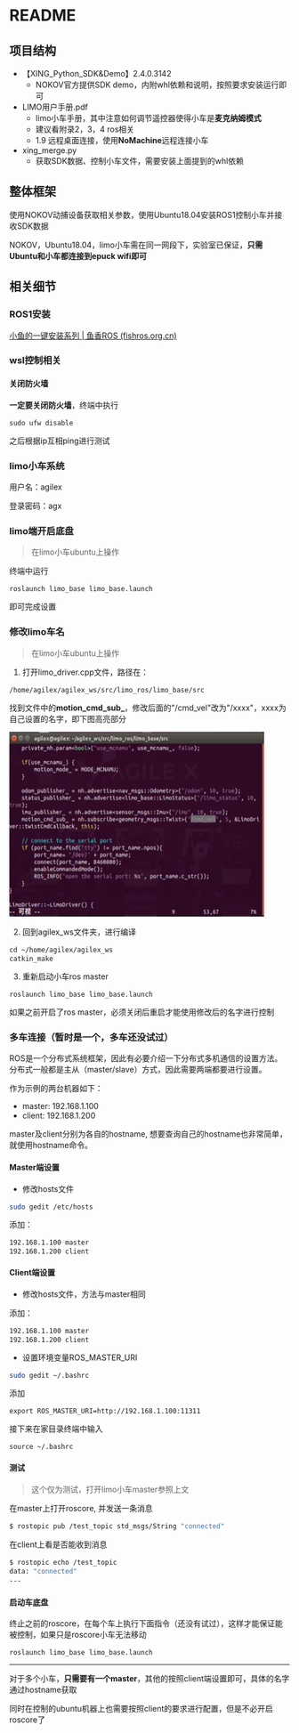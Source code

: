 # README

## 项目结构

- 【XING_Python_SDK&Demo】2.4.0.3142 
  - NOKOV官方提供SDK demo，内附whl依赖和说明，按照要求安装运行即可
- LIMO用户手册.pdf
  - limo小车手册，其中注意如何调节遥控器使得小车是**麦克纳姆模式**
  - 建议看附录2，3，4 ros相关
  - 1.9 远程桌⾯连接，使用**NoMachine**远程连接小车
- xing_merge.py
  - 获取SDK数据、控制小车文件，需要安装上面提到的whl依赖

## 整体框架

使用NOKOV动捕设备获取相关参数，使用Ubuntu18.04安装ROS1控制小车并接收SDK数据

NOKOV，Ubuntu18.04，limo小车需在同一网段下，实验室已保证，**只需Ubuntu和小车都连接到epuck wifi即可**

## 相关细节

### ROS1安装

[小鱼的一键安装系列 | 鱼香ROS (fishros.org.cn)](https://fishros.org.cn/forum/topic/20/小鱼的一键安装系列)

### wsl控制相关

#### 关闭防火墙

**一定要关闭防火墙**，终端中执行

```
sudo ufw disable
```

之后根据ip互相ping进行测试

### limo小车系统

用户名：agilex

登录密码：agx

### limo端开启底盘

> 在limo小车ubuntu上操作

终端中运行

```
roslaunch limo_base limo_base.launch
```

即可完成设置

### 修改limo车名

> 在limo小车ubuntu上操作

1. 打开limo_driver.cpp文件，路径在：

```
/home/agilex/agilex_ws/src/limo_ros/limo_base/src
```

找到文件中的**motion_cmd_sub_**，修改后面的"/cmd_vel"改为"/xxxx"，xxxx为自己设置的名字，即下图高亮部分

<img src="https://github.com/AugetyVolta/Limo-Control/blob/main/README/image-20240228211129539.png?raw=true" alt="image-20240228211129539" style="zoom:50%;" />

2. 回到agilex_ws文件夹，进行编译

```
cd ~/home/agilex/agilex_ws
catkin_make
```

3. 重新启动小车ros master

```
roslaunch limo_base limo_base.launch
```

如果之前开启了ros master，必须关闭后重启才能使用修改后的名字进行控制

### 多车连接（暂时是一个，多车还没试过）

ROS是一个分布式系统框架，因此有必要介绍一下分布式多机通信的设置方法。分布式一般都是主从（master/slave）方式，因此需要两端都要进行设置。

作为示例的两台机器如下：

- master: 192.168.1.100
- client: 192.168.1.200

master及client分别为各自的hostname, 想要查询自己的hostname也非常简单，就使用hostname命令。

#### Master端设置

- 修改hosts文件

```bash
sudo gedit /etc/hosts
```

添加：

```text
192.168.1.100 master
192.168.1.200 client
```

#### Client端设置

- 修改hosts文件，方法与master相同

添加：

```text
192.168.1.100 master
192.168.1.200 client
```

- 设置环境变量ROS_MASTER_URI

```bash
sudo gedit ~/.bashrc
```

添加

```text
export ROS_MASTER_URI=http://192.168.1.100:11311
```

接下来在家目录终端中输入

```
source ~/.bashrc
```

#### 测试

> 这个仅为测试，打开limo小车master参照上文

在master上打开roscore, 并发送一条消息

```bash
$ rostopic pub /test_topic std_msgs/String "connected"
```

在client上看是否能收到消息

```bash
$ rostopic echo /test_topic
data: "connected"
---
```

#### 启动车底盘

终止之前的roscore，在每个车上执行下面指令（还没有试过），这样才能保证能被控制，如果只是roscore小车无法移动

```
roslaunch limo_base limo_base.launch
```

---

对于多个小车，**只需要有一个master**，其他的按照client端设置即可，具体的名字通过hostname获取

同时在控制的ubuntu机器上也需要按照client的要求进行配置，但是不必开启roscore了